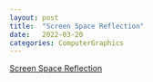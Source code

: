 ```yaml
---
layout: post
title:  "Screen Space Reflection"
date:   2022-03-20
categories: ComputerGraphics
---
```

                  
[Screen Space Reflection](https://www.slideshare.net/xtozero/screen-space-reflection)                                  
